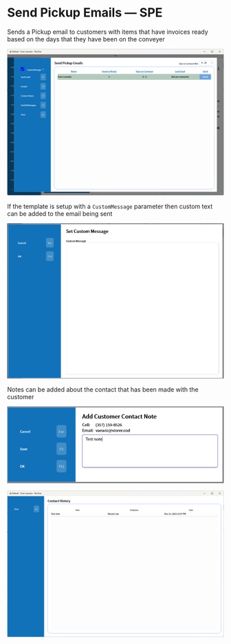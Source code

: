 # Send Pickup Emails — SPE

Sends a Pickup email to customers with items that have invoices ready based on the days that they have been on the conveyer

![Main](/.attachments/Documentation/SendPickupEmails.png "Main")

If the template is setup with a `CustomMessage` parameter then custom text can be added to the email being sent

![Send Email](/.attachments/Documentation/SendPickupEmails-SendEmail.png "Send Email")

Notes can be added about the contact that has been made with the customer

![Contact Note](/.attachments/Documentation/SendPickupEmails-ContactNote.png "Contact Note")

![Contact History](/.attachments/Documentation/SendPickupEmails-ContactHistory.png "Contact History")